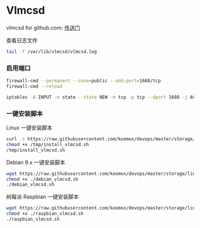 # Vlmcsd          
vlmcsd for github.com: [传送门](https://github.com/Wind4/vlmcsd)         

查看日志文件           
```sh
tail -f /var/lib/vlmcsd/vlmcsd.log
```
### 启用端口         
```sh
firewall-cmd --permanent --zone=public --add-port=1688/tcp
firewall-cmd --reload
```
```sh
iptables -A INPUT -m state --state NEW -m tcp -p tcp --dport 1688 -j ACCEPT
```
### 一键安装脚本        
Linux 一键安装脚本         
```sh
curl -s https://raw.githubusercontent.com/koomox/devops/master/storage/linux/scripts/vlmcsd/install_vlmcsd.sh -o /tmp/install_vlmcsd.sh
chmod +x /tmp/install_vlmcsd.sh
/tmp/install_vlmcsd.sh
```
Debian 9.x 一键安装脚本         
```sh
wget https://raw.githubusercontent.com/koomox/devops/master/storage/linux/scripts/vlmcsd/debian_vlmcsd.sh
chmod +x ./debian_vlmcsd.sh
./debian_vlmcsd.sh
```
树莓派 Raspbian 一键安装脚本           
```sh
wget https://raw.githubusercontent.com/koomox/devops/master/storage/linux/scripts/vlmcsd/raspbian_vlmcsd.sh
chmod +x ./raspbian_vlmcsd.sh
./raspbian_vlmcsd.sh
```